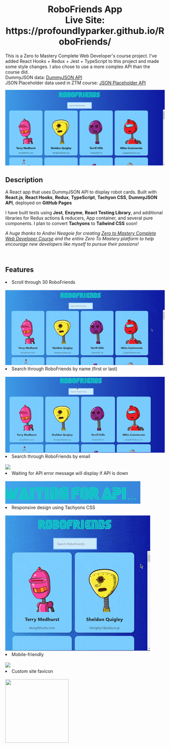 <h1 align='center'>RoboFriends App<br>
  Live Site: https://profoundlyparker.github.io/RoboFriends/
</h1>

<p>This is a Zero to Mastery Complete Web Developer's course project. I've added React Hooks + Redux + Jest + TypeScript to this project and made some style changes. I also chose to use a more complex API than the course did.<br>
DummyJSON data: <a href='https://dummyjson.com/users'>DummyJSON API</a><br>
JSON Placeholder data used in ZTM course: <a href='https://jsonplaceholder.typicode.com/users'>JSON Placeholder API</a></p>

![robofriends](src/Readme-imgs/robofriends.png)

## Description
<p>A React app that uses DummyJSON API to display robot cards. Built with <b>React.js</b>, <b>React Hooks</b>, <b>Redux</b>, <b>TypeScript</b>, <b>Tachyon CSS</b>, <b>DummyJSON API</b>, deployed on <b>GitHub Pages</b></p>
<p>I have built tests using <b>Jest</b>, <b>Enzyme</b>, <b>React Testing Library</b>, and additional libraries for Redux actions & reducers, App container, and several pure components. I plan to convert <b>Tachyons</b> to <b>Tailwind CSS</b> soon!</p>

<p><i>A huge thanks to Andrei Neagoie for creating <a href='https://zerotomastery.io/courses/coding-bootcamp/'>Zero to Mastery Complete Web Developer Course</a> and the entire Zero To Mastery platform to help encourage new developers like myself to pursue their passions!</i></p><br>

## Features
<li>Scroll through 30 RoboFriends</li><br>
<img src='src/Readme-imgs/robots-scroll_AdobeExpress-min.gif'>
<li>Search through RoboFriends by name (first or last)</li><br>
<img src='src/Readme-imgs/robots-name-search_AdobeExpress.gif'>
<li>Search through RoboFriends by email</li><br>
<img src='src/Readme-imgs/robots-email-search_AdobeExpress.gif'>
<li>Waiting for API error message will display if API is down</li><br>
<img src='src/Readme-imgs/robofriends-api.png'>
<li>Responsive design using Tachyons CSS</li><br>
<img src='src/Readme-imgs/robots-responsive_AdobeExpress-min.gif'>
<li>Mobile-friendly</li><br>
<img src='src/Readme-imgs/robots-mobile-min.gif'>
<li>Custom site favicon</li><br>
<img src='public/favicon.ico' height='200' width='200'>



